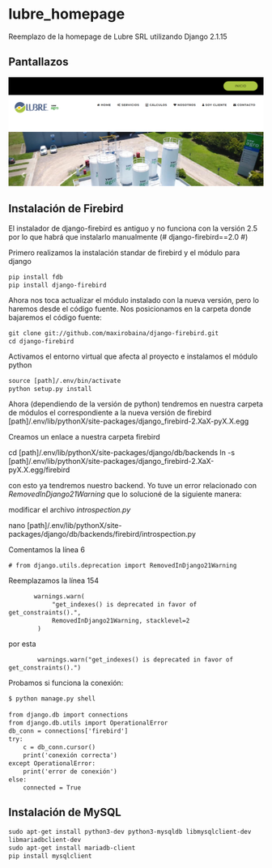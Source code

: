 # lubre_homepage

Reemplazo de la homepage de Lubre SRL utilizando Django 2.1.15


## Pantallazos

![Home Page](pantalla.png)


## Instalación de Firebird

El instalador de django-firebird es antiguo y no funciona con la versión 2.5 por lo que habrá que instalarlo manualmente (# django-firebird==2.0 #)

Primero realizamos la instalación standar de firebird y el módulo para django
```
pip install fdb
pip install django-firebird
```

Ahora nos toca actualizar el módulo instalado con la nueva versión, pero lo haremos desde el código fuente. 
Nos posicionamos en la carpeta donde bajaremos el código fuente: 
```
git clone git://github.com/maxirobaina/django-firebird.git
cd django-firebird
```

Activamos el entorno virtual que afecta al proyecto e instalamos el módulo python
```
source [path]/.env/bin/activate
python setup.py install
```

Ahora (dependiendo de la versión de python) tendremos en nuestra carpeta de módulos el correspondiente a la nueva versión de firebird
[path]/.env/lib/pythonX/site-packages/django_firebird-2.XaX-pyX.X.egg

Creamos un enlace a nuestra carpeta firebird

cd [path]/.env/lib/pythonX/site-packages/django/db/backends
ln -s [path]/.env/lib/pythonX/site-packages/django_firebird-2.XaX-pyX.X.egg/firebird

con esto ya tendremos nuestro backend. Yo tuve un error relacionado con _RemovedInDjango21Warning_ que lo solucioné de la siguiente manera:

modificar el archivo _introspection.py_

nano [path]/.env/lib/pythonX/site-packages/django/db/backends/firebird/introspection.py

Comentamos la línea 6
```
# from django.utils.deprecation import RemovedInDjango21Warning
```

Reemplazamos la línea 154
```
       warnings.warn(
            "get_indexes() is deprecated in favor of get_constraints().",
            RemovedInDjango21Warning, stacklevel=2
        )
```

por esta
```
        warnings.warn("get_indexes() is deprecated in favor of get_constraints().")
```


Probamos si funciona la conexión:
```
$ python manage.py shell

from django.db import connections
from django.db.utils import OperationalError
db_conn = connections['firebird']
try:
    c = db_conn.cursor()
    print('conexión correcta')
except OperationalError:
    print('error de conexión')
else:
    connected = True
```


## Instalación de MySQL
```
sudo apt-get install python3-dev python3-mysqldb libmysqlclient-dev libmariadbclient-dev
sudo apt-get install mariadb-client
pip install mysqlclient
```